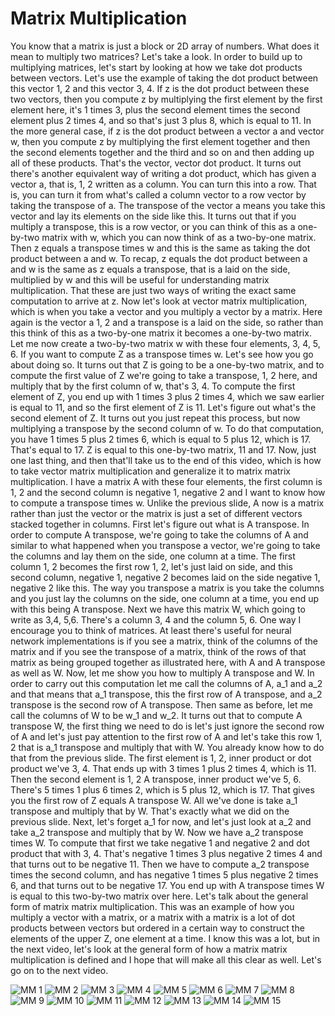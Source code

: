 # Matrix Multiplication 

You know that a matrix is just a block or 2D array of numbers. What does it mean to multiply two matrices? Let's take a look. In order to build up to multiplying matrices, let's start by looking at how we take dot products between vectors. Let's use the example of taking the dot product between this vector 1, 2 and this vector 3, 4. If z is the dot product between these two vectors, then you compute z by multiplying the first element by the first element here, it's 1 times 3, plus the second element times the second element plus 2 times 4, and so that's just 3 plus 8, which is equal to 11. In the more general case, if z is the dot product between a vector a and vector w, then you compute z by multiplying the first element together and then the second elements together and the third and so on and then adding up all of these products. That's the vector, vector dot product. It turns out there's another equivalent way of writing a dot product, which has given a vector a, that is, 1, 2 written as a column. You can turn this into a row. That is, you can turn it from what's called a column vector to a row vector by taking the transpose of a. The transpose of the vector a means you take this vector and lay its elements on the side like this. It turns out that if you multiply a transpose, this is a row vector, or you can think of this as a one-by-two matrix with w, which you can now think of as a two-by-one matrix. Then z equals a transpose times w and this is the same as taking the dot product between a and w. To recap, z equals the dot product between a and w is the same as z equals a transpose, that is a laid on the side, multiplied by w and this will be useful for understanding matrix multiplication. That these are just two ways of writing the exact same computation to arrive at z. Now let's look at vector matrix multiplication, which is when you take a vector and you multiply a vector by a matrix. Here again is the vector a 1, 2 and a transpose is a laid on the side, so rather than this think of this as a two-by-one matrix it becomes a one-by-two matrix. Let me now create a two-by-two matrix w with these four elements, 3, 4, 5, 6. If you want to compute Z as a transpose times w. Let's see how you go about doing so. It turns out that Z is going to be a one-by-two matrix, and to compute the first value of Z we're going to take a transpose, 1, 2 here, and multiply that by the first column of w, that's 3, 4. To compute the first element of Z, you end up with 1 times 3 plus 2 times 4, which we saw earlier is equal to 11, and so the first element of Z is 11. Let's figure out what's the second element of Z. It turns out you just repeat this process, but now multiplying a transpose by the second column of w. To do that computation, you have 1 times 5 plus 2 times 6, which is equal to 5 plus 12, which is 17. That's equal to 17. Z is equal to this one-by-two matrix, 11 and 17. Now, just one last thing, and then that'll take us to the end of this video, which is how to take vector matrix multiplication and generalize it to matrix matrix multiplication. I have a matrix A with these four elements, the first column is 1, 2 and the second column is negative 1, negative 2 and I want to know how to compute a transpose times w. Unlike the previous slide, A now is a matrix rather than just the vector or the matrix is just a set of different vectors stacked together in columns. First let's figure out what is A transpose. In order to compute A transpose, we're going to take the columns of A and similar to what happened when you transpose a vector, we're going to take the columns and lay them on the side, one column at a time. The first column 1, 2 becomes the first row 1, 2, let's just laid on side, and this second column, negative 1, negative 2 becomes laid on the side negative 1, negative 2 like this. The way you transpose a matrix is you take the columns and you just lay the columns on the side, one column at a time, you end up with this being A transpose. Next we have this matrix W, which going to write as 3,4, 5,6. There's a column 3, 4 and the column 5, 6. One way I encourage you to think of matrices. At least there's useful for neural network implementations is if you see a matrix, think of the columns of the matrix and if you see the transpose of a matrix, think of the rows of that matrix as being grouped together as illustrated here, with A and A transpose as well as W. Now, let me show you how to multiply A transpose and W. In order to carry out this computation let me call the columns of A, a_1 and a_2 and that means that a_1 transpose, this the first row of A transpose, and a_2 transpose is the second row of A transpose. Then same as before, let me call the columns of W to be w_1 and w_2. It turns out that to compute A transpose W, the first thing we need to do is let's just ignore the second row of A and let's just pay attention to the first row of A and let's take this row 1, 2 that is a_1 transpose and multiply that with W. You already know how to do that from the previous slide. The first element is 1, 2, inner product or dot product we've 3, 4. That ends up with 3 times 1 plus 2 times 4, which is 11. Then the second element is 1, 2 A transpose, inner product we've 5, 6. There's 5 times 1 plus 6 times 2, which is 5 plus 12, which is 17. That gives you the first row of Z equals A transpose W. All we've done is take a_1 transpose and multiply that by W. That's exactly what we did on the previous slide. Next, let's forget a_1 for now, and let's just look at a_2 and take a_2 transpose and multiply that by W. Now we have a_2 transpose times W. To compute that first we take negative 1 and negative 2 and dot product that with 3, 4. That's negative 1 times 3 plus negative 2 times 4 and that turns out to be negative 11. Then we have to compute a_2 transpose times the second column, and has negative 1 times 5 plus negative 2 times 6, and that turns out to be negative 17. You end up with A transpose times W is equal to this two-by-two matrix over here. Let's talk about the general form of matrix matrix multiplication. This was an example of how you multiply a vector with a matrix, or a matrix with a matrix is a lot of dot products between vectors but ordered in a certain way to construct the elements of the upper Z, one element at a time. I know this was a lot, but in the next video, let's look at the general form of how a matrix matrix multiplication is defined and I hope that will make all this clear as well. Let's go on to the next video.

![MM 1](./../../Assets/Algorithms/Vn/MM%20(1).png)
![MM 2](./../../Assets/Algorithms/Vn/MM%20(2).png)
![MM 3](./../../Assets/Algorithms/Vn/MM%20(3).png)
![MM 4](./../../Assets/Algorithms/Vn/MM%20(4).png)
![MM 5](./../../Assets/Algorithms/Vn/MM%20(5).png)
![MM 6](./../../Assets/Algorithms/Vn/MM%20(6).png)
![MM 7](./../../Assets/Algorithms/Vn/MM%20(7).png)
![MM 8](./../../Assets/Algorithms/Vn/MM%20(8).png)
![MM 9](./../../Assets/Algorithms/Vn/MM%20(9).png)
![MM 10](./../../Assets/Algorithms/Vn/MM%20(10).png)
![MM 11](./../../Assets/Algorithms/Vn/MM%20(11).png)
![MM 12](./../../Assets/Algorithms/Vn/MM%20(12).png)
![MM 13](./../../Assets/Algorithms/Vn/MM%20(13).png)
![MM 14](./../../Assets/Algorithms/Vn/MM%20(14).png)
![MM 15](./../../Assets/Algorithms/Vn/MM%20(15).png)
